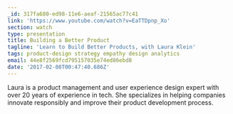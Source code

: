 ```yaml
---
_id: 317fa680-ed98-11e6-aeaf-21565ac77c41
link: 'https://www.youtube.com/watch?v=EaTTDpnp_Xo'
section: watch
type: presentation
title: Building a Better Product
tagline: 'Learn to Build Better Products, with Laura Klein'
tags: product-design strategy empathy design analytics
email: 44e8f2569fcd795157035e74ed86ebd8
date: '2017-02-08T00:47:40.686Z'
---
```

Laura is a product management and user experience design expert with over 20 years of experience in tech. She specializes in helping companies innovate responsibly and improve their product development process.
